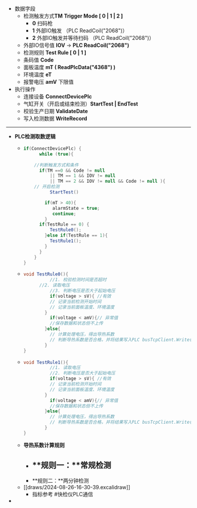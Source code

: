 - 数据字段
	- 检测触发方式**TM** **Trigger Mode [ 0 | 1 | 2 ]**
		- **0** 扫码枪
		- **1** 外部IO触发 （PLC  ReadCoil("2068")）
		- **2** 外部IO触发并等待扫码 （PLC  ReadCoil("2068")）
	- 外部IO信号值 **IOV**  ->  **PLC  ReadCoil("2068")**
	- 检测规则 **Test Rule [ 0 | 1 ]**
	- 条码值 **Code**
	- 面板温度 **mT  ( ReadPlcData<float>("4368") )**
	- 环境温度 **eT**
	- 报警电压 **amV** 下限值
- 执行操作
	- 连接设备 **ConnectDevicePlc**
	- 气缸开关（开启或结束检测）**StartTest | EndTest**
	- 校验生产日期 **ValidateDate**
	- 写入检测数据 **WriteRecord**
- -----
- **PLC检测取数逻辑**
	- ```csharp
	  if(ConnectDevicePlc) {
	    	while (true){
	        
	      //判断触发方式和条件
	        if(TM ==0 && Code != null 
	            || TM == 1 && IOV != null
	            || TM == 2 && IOV != null && Code != null ){
	      // 开启检测
	        	StartTest()
	  
	          if(mT > 40){
	             alarmState = true;
	             continue;
	          }
	  		if(TestRule == 0) {
	            TestRule0();
	          }else if(TestRule == 1){
	            TestRule1();
	          }
	        }
	      }
	  }
	  ```
	- ```csharp
	  void TestRule0(){
	    		//1. 校验检测时间是否超时
	   		//2. 读取电压
	    		//3. 判断电压是否大于起始电压
	    		if(voltage > sV){ //有效
	            // 记录当前检测开始时间
	            // 记录当前面板温度、环境温度
	          }
	    		if(voltage < amV){// 异常值
	            //保存数据和状态但不上传
	          }else{
	            // 计算处理电压，得出导热系数
	            // 判断导热系数是否合格，并将结果写入PLC busTcpClient.Write("4376", 0或者1)
	          }
	  }
	  ```
	- ```csharp
	  void TestRule1(){
	     		//1. 读取电压
	    		//2. 判断电压是否大于起始电压
	    		if(voltage > sV){ //有效
	            // 记录当前检测开始时间
	            // 记录当前面板温度、环境温度
	          }
	    		if(voltage < amV){// 异常值
	            //保存数据和状态但不上传
	          }else{
	            // 计算处理电压，得出导热系数
	            // 判断导热系数是否合格，并将结果写入PLC busTcpClient.Write("4376", 0或者1)
	          }
	  }
	  ```
	- **导热系数计算规则**
		- **规则一：**常规检测
			-
		- **规则二：**两分钟检测
	- [[draws/2024-08-26-16-30-39.excalidraw]]
		- 指标参考 #快检仪PLC通信
-